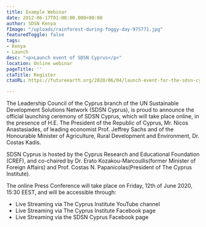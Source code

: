 ```yaml
---
title: Example Webinar
date: 2012-06-17T01:00:00.000+00:00
author: SDSN Kenya
fImage: "/uploads/rainforest-during-foggy-day-975771.jpg"
featuredToggle: false
tags:
- Kenya
- Launch
desc: "<p>Launch event of SDSN Cyprus</p>"
location: Online webinar
pageTitle: ''
ctaTitle: Register
ctaURL: https://futureearth.org/2020/06/04/launch-event-for-the-sdsn-cyprus-network/

---
```

The Leadership Council of the Cyprus branch of the UN Sustainable Development Solutions Network (SDSN Cyprus), is proud to announce the official launching ceremony of SDSN Cyprus, which will take place online, in the presence of H.E. The President of the Republic of Cyprus, Mr. Nicos Anastasiades, of leading economist Prof. Jeffrey Sachs and of the Honourable Minister of Agriculture, Rural Development and Environment, Dr. Costas Kadis.

SDSN Cyprus is hosted by the Cyprus Research and Educational Foundation (CREF), and co-chaired by Dr. Erato Kozakou-Marcoullis(former Minister of Foreign Affairs) and Prof. Costas N. Papanicolas(President of The Cyprus Institute).

The online Press Conference will take place on Friday, 12th of June 2020, 15:30 EEST, and will be accessible through:

- Live Streaming via The Cyprus Institute YouTube channel
- Live Streaming via The Cyprus Institute Facebook page 
- Live Streaming via the SDSN Cyprus Facebook page